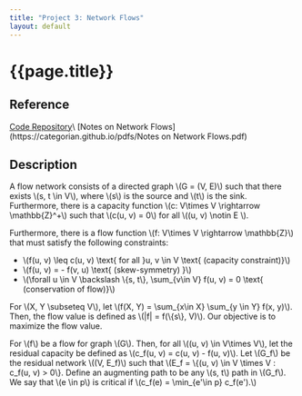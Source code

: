```yaml
---
title: "Project 3: Network Flows"
layout: default
---
```

<h1>{{page.title}}</h1>

<h2>Reference</h2>
<a href = "https://github.com/CategorIAN/CSCI_532_HW3">Code Repository</a>\
[Notes on Network Flows](https://categorian.github.io/pdfs/Notes on Network Flows.pdf)

<h2>Description</h2>
<p>
A flow network consists of a directed graph \(G = (V, E)\) such that there exists \(s, t \in V\), where \(s\) is the source and \(t\) is the sink. Furthermore, there is a capacity function \(c: V\times V \rightarrow \mathbb{Z}^+\) such that \(c(u, v) = 0\) for all \((u, v) \notin E \).
</p>

<p>
Furthermore, there is a flow function \(f: V\times V \rightarrow \mathbb{Z}\) that must satisfy the following constraints:
<ul>
<li> \(f(u, v) \leq c(u, v) \text{ for all }u, v \in V \text{ (capacity constraint)}\) </li>
<li> \(f(u, v) = - f(v, u) \text{ (skew-symmetry) }\) </li>
<li> \(\forall u \in V \backslash \{s, t\}, \sum_{v\in V} f(u, v) = 0 \text{ (conservation of flow)}\) </li>
</ul>
</p>

<p>
For \(X, Y \subseteq V\), let \(f(X, Y) = \sum_{x\in X} \sum_{y \in Y} f(x, y)\). Then, the flow value is defined as \(|f| = f(\{s\}, V)\). Our objective is to maximize the flow value. 
</p>

<p>
For \(f\) be a flow for graph \(G\). Then, for all \((u, v) \in V\times V\), let the residual capacity be defined as \(c_f(u, v) = c(u, v) - f(u, v)\). Let \(G_f\) be the residual network \((V, E_f)\) such that \(E_f = \{(u, v) \in V \times V : c_f(u, v) > 0\}. Define an augmenting path to be any \(s, t\) path in \(G_f\). We say that \(e \in p\) is critical if \(c_f(e) = \min_{e'\in p} c_f(e').\)
</p>
